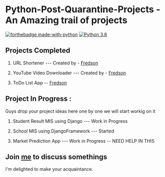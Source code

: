 # Python-Post-Quarantine-Projects - An Amazing trail of projects

[![forthebadge made-with-python](http://ForTheBadge.com/images/badges/made-with-python.svg)](https://www.python.org/)                  [![Python 3.8](https://img.shields.io/badge/python-3.8-blue.svg)](https://www.python.org/downloads/release/python-360/) 

## Projects Completed 

1. URL Shortener --- Created by - [Fredson](https://github.com/GisaKaze) 

2. YouTube Video Downloader --- Created by - [Fredson](https://github.com/GisaKaze)
  
3. ToDo List App  -- [Fredson](https://github.com/GisaKaze)


## Project In Progress :

Guys drop your project ideas here one by one we will start workig on it

1. Student Result MIS using Django --- Work in Progress

2. School MIS using DjangoFramework --- Started

3. Market Prediction App --- Work in Progress -- NEED HELP IN THIS

## Join [me](http://gisakaze.ml/) to discuss somethings

I'm delighted to make your acquaintance.
